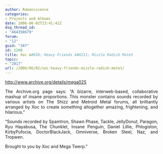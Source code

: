 ```yaml
---
author: Ramaniscence
categories:
- Projects and Albums
date: 2006-06-02T23:41:41Z
dsq_thread_id:
- "464358679"
forum:
- "12"
guid: "347"
id: 1260
title: Xoc &#038; Heavy Friends &#8211; Mizzle Radish Motet
topic:
- "2817"
url: /2006/06/02/xoc-heavy-friends-mizzle-radish-motet/
---
```


<div align="justify">
  <a href="http://www.archive.org/details/mega025">http://www.archive.org/details/mega025</a></p> 
  
  <p>
    The Archive.org page says: &#8220;A bizarre, interweb-based, collaborative mashup of insane proportions. This monster contains sounds recorded by various artists on The Shizz and Metroid Metal forums, all brilliantly arranged by Xoc to create something altogether amazing, frightening, and hilarious.&#8221;
  </p>
</div>

<div align="justify">
  &#8220;Sounds recorded by Spamtron, Shawn Phase, Tackle, JellyDonut, Paragon, Ryu Hayabusa, The Chunklet, Insane Penguin, Daniel Lillie, Phlogiston, KirbyPufocia, DoctorBlackJack, Omniverse, Broken Steel, Naz, and Tropwen.</p> 
  
  <p>
    Brought to you by Xoc and Mega Twerp.&#8221;
  </p>
</div>